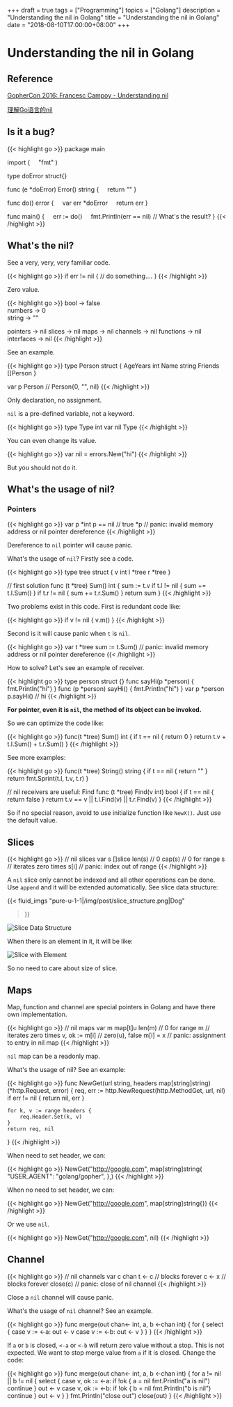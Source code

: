 +++
draft = true
tags = ["Programming"]
topics = ["Golang"]
description = "Understanding the nil in Golang"
title = "Understanding the nil in Golang"
date = "2018-08-10T17:00:00+08:00"
+++

# Understanding the nil in Golang

## Reference

[GopherCon 2016: Francesc Campoy - Understanding nil](https://www.youtube.com/watch?v=ynoY2xz-F8s)

[理解Go语言的nil](https://www.jianshu.com/p/dd80f6be7969)

## Is it a bug?

{{< highlight go >}}
package main

import (
    "fmt"
)

type doError struct{}

func (e *doError) Error() string {
    return ""
}

func do() error {
    var err *doError
    return err
}

func main() {
    err := do()
    fmt.Println(err == nil) // What's the result?
}
{{< /highlight >}}

## What's the nil?

See a very, very, very familiar code.

{{< highlight go >}}
if err != nil {
    // do something....
}
{{< /highlight >}}

Zero value.

{{< highlight go >}}
bool -> false                              
numbers -> 0                                 
string -> ""      

pointers -> nil
slices -> nil
maps -> nil
channels -> nil
functions -> nil
interfaces -> nil
{{< /highlight >}}

See an example.

{{< highlight go >}}
type Person struct {
    AgeYears int
    Name string
    Friends []Person
}

var p Person // Person{0, "", nil}
{{< /highlight >}}

Only declaration, no assignment.

`nil` is a pre-defined variable, not a keyword.

{{< highlight go >}}
type Type int
var nil Type
{{< /highlight >}}

You can even change its value.

{{< highlight go >}}
var nil = errors.New("hi")
{{< /highlight >}}

But you should not do it.

## What's the usage of nil?

### Pointers

{{< highlight go >}}
var p *int
p == nil    // true
*p          // panic: invalid memory address or nil pointer dereference
{{< /highlight >}}

Dereference to `nil` pointer will cause panic.

What's the usage of `nil`? Firstly see a code.

{{< highlight go >}}
type tree struct {
    v int
    l *tree
    r *tree
}

// first solution
func (t *tree) Sum() int {
    sum := t.v
    if t.l != nil {
        sum += t.l.Sum()
    }
    if t.r != nil {
        sum += t.r.Sum()
    }
    return sum
}
{{< /highlight >}}

Two problems exist in this code. First is redundant code like:

{{< highlight go >}}
if v != nil {
    v.m()
}
{{< /highlight >}}

Second is it will cause panic when `t` is `nil`.

{{< highlight go >}}
var t *tree
sum := t.Sum()   // panic: invalid memory address or nil pointer dereference
{{< /highlight >}}

How to solve? Let's see an example of receiver.

{{< highlight go >}}
type person struct {}
func sayHi(p *person) { fmt.Println("hi") }
func (p *person) sayHi() { fmt.Println("hi") }
var p *person
p.sayHi() // hi
{{< /highlight >}}

**For pointer, even it is `nil`, the method of its object can be invoked.**

So we can optimize the code like:

{{< highlight go >}}
func(t *tree) Sum() int {
    if t == nil {
        return 0
    }
    return t.v + t.l.Sum() + t.r.Sum()
}
{{< /highlight >}}

See more examples:

{{< highlight go >}}
func(t *tree) String() string {
    if t == nil {
        return ""
    }
    return fmt.Sprint(t.l, t.v, t.r)
}

// nil receivers are useful: Find
func (t *tree) Find(v int) bool {
    if t == nil {
        return false
    }
    return t.v == v || t.l.Find(v) || t.r.Find(v)
}
{{< /highlight >}}

So if no special reason, avoid to use initialize function like `NewX()`. Just use the default value.

## Slices

{{< highlight go >}}
// nil slices
var s []slice
len(s)  // 0
cap(s)  // 0
for range s  // iterates zero times
s[i]  // panic: index out of range
{{< /highlight >}}

A `nil` slice only cannot be indexed and all other operations can be done. Use `append` and it will be extended automatically. See slice data structure:

{{< fluid_imgs
  "pure-u-1-1|/img/post/slice_structure.png|Dog"
>}}

![Slice Data Structure](slice_structure.png)

When there is an element in it, it will be like:

![Slice with Element](slice_with_element.png)

So no need to care about size of slice.

## Maps

Map, function and channel are special pointers in Golang and have there own implementation.

{{< highlight go >}}
// nil maps
var m map[t]u
len(m)  // 0
for range m // iterates zero times
v, ok := m[i] // zero(u), false
m[i] = x // panic: assignment to entry in nil map
{{< /highlight >}}

`nil` map can be a readonly map.

What's the usage of nil? See an example:

{{< highlight go >}}
func NewGet(url string, headers map[string]string) (*http.Request, error) {
    req, err := http.NewRequest(http.MethodGet, url, nil)
    if err != nil {
        return nil, err
    }

    for k, v := range headers {
        req.Header.Set(k, v)
    }
    return req, nil
}
{{< /highlight >}}

When need to set header, we can:

{{< highlight go >}}
NewGet("http://google.com", map[string]string{
  "USER_AGENT": "golang/gopher",
},)
{{< /highlight >}}

When no need to set header, we can:

{{< highlight go >}}
NewGet("http://google.com", map[string]string{})
{{< /highlight >}}

Or we use `nil`.

{{< highlight go >}}
NewGet("http://google.com", nil)
{{< /highlight >}}

## Channel

{{< highlight go >}}
// nil channels
var c chan t
<- c      // blocks forever
c <- x    // blocks forever
close(c)  // panic: close of nil channel
{{< /highlight >}}

Close a `nil` channel will cause panic.

What's the usage of `nil` channel? See an example.

{{< highlight go >}}
func merge(out chan<- int, a, b <-chan int) {
	for {
		select {
		case v := <-a:
			out <- v
		case v := <-b:
			out <- v
		}
	}
}
{{< /highlight >}}

If `a` or `b` is closed, `<-a` or `<-b` will return zero value without a stop. This is not expected. We want to stop merge value from `a` if it is closed. Change the code:

{{< highlight go >}}
func merge(out chan<- int, a, b <-chan int) {
  for a != nil || b != nil {
    select {
      case v, ok := <-a:
          if !ok {
            a = nil
            fmt.Println("a is nil")
            continue
          }
          out <- v
      case v, ok := <-b:
          if !ok {
            b = nil
            fmt.Println("b is nil")
            continue
          }
          out <- v
    }
  }
  fmt.Println("close out")
  close(out)
}
{{< /highlight >}}
